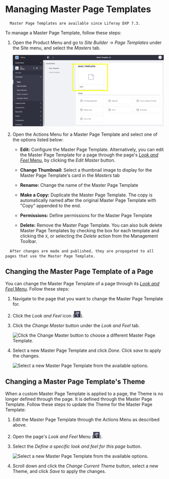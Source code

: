 # Managing Master Page Templates

```note::
  Master Page Templates are available since Liferay DXP 7.3.
```

To manage a Master Page Template, follow these steps:

1. Open the Product Menu and go to *Site Builder* &rarr; *Page Templates* under the Site menu, and select the *Masters* tab.

    ![Manage the Master Page Template from the Masters tab of the Page Templates application.](./master-pages/images/01.png)

1. Open the Actions Menu for a Master Page Template and select one of the options listed below:
    
    * **Edit:** Configure the Master Page Template. Alternatively, you can edit the Master Page Template for a page through the page's [*Look and Feel* Menu](./content-pages-overview.md#look-and-feel), by clicking the *Edit Master* button.

    * **Change Thumbnail:** Select a thumbnail image to display for the Master Page Template's card in the *Masters* tab

    * **Rename:** Change the name of the Master Page Template

    * **Make a Copy:** Duplicate the Master Page Template. The copy is automatically named after the original Master Page Template with "Copy" appended to the end.

    * **Permissions:** Define permissions for the Master Page Template

    * **Delete:** Remove the Master Page Template. You can also bulk delete Master Page Templates by checking the box for each template and clicking the `X`, or selecting the *Delete* action from the Management Toolbar.

```note::
  After changes are made and published, they are propagated to all pages that use the Master Page Template.
```

## Changing the Master Page Template of a Page

You can change the Master Page Template of a page through its [*Look and Feel* Menu](./content-pages-overview.md#look-and-feel). Follow these steps:

1. Navigate to the page that you want to change the Master Page Template for.
1. Click the *Look and Feel* icon (![Look and Feel](../../images/icon-look-and-feel.png)).
1. Click the *Change Master* button under the *Look and Feel* tab.

    ![Click the Change Master button to choose a different Master Page Template.](./master-pages/images/03.png)

1.  Select a new Master Page Template and click *Done*. Click *save* to apply the changes.

    ![Select a new Master Page Template from the available options.](./master-pages/images/04.png)
    
## Changing a Master Page Template's Theme

When a custom Master Page Template is applied to a page, the Theme is no longer defined through the page. It is defined through the Master Page Template. Follow these steps to update the Theme for the Master Page Template:

1. Edit the Master Page Template through the Actions Menu as described above.
1. Open the page's *Look and Feel* Menu (![Look and Feel](../../images/icon-look-and-feel.png)).
1. Select the *Define a specific look and feel for this page* button.

    ![Select a new Master Page Template from the available options.](./master-pages/images/05.png)
    
1. Scroll down and click the *Change Current Theme* button, select a new Theme, and click *Save* to apply the changes.